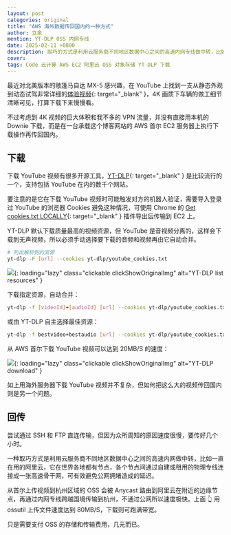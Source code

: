 ```yaml
---
layout: post
categories: original
title: "AWS 海外数据传回国内的一种方式"
author: 立泉
mention: YT-DLP OSS 内网专线
date: 2025-02-11 +0800
description: 取巧的方式是利用云服务商不同地区数据中心之间的高速内网专线做中转，比如阿里云在世界各地都有边缘节点。从首尔上传视频到杭州区域的 OSS，会连接到附近的边缘节点通过内网跨越国境传输到杭州，不是通过拥堵的公网所以速度极快。
cover: 
tags: Code 云计算 AWS EC2 阿里云 OSS 对象存储 YT-DLP 下载
---
```


最近对北美版本的敞篷马自达 MX-5 感兴趣，在 YouTube 上找到一支从静态外观到动态试驾非常详细的[体验视频](https://www.youtube.com/watch?v=2rR_SK7yjhk){: target="_blank" }，4K 画质下车辆的做工细节清晰可见，打算下载下来慢慢看。

不过考虑到 4K 视频的巨大体积和我不多的 VPN 流量，并没有直接用本机的 Downie 下载，而是在一台承载这个博客网站的 AWS 首尔 EC2 服务器上执行下载操作再传回国内。

## 下载

下载 YouTube 视频有很多开源工具，[YT-DLP](https://github.com/yt-dlp/yt-dlp){: target="_blank" } 是比较流行的一个，支持包括 YouTube 在内的数千个网站。

要注意的是它在下载 YouTube 视频时可能触发对方的机器人验证，需要导入登录过 YouTube 的浏览器 Cookies 避免这种情况，可使用 Chrome 的 [Get cookies.txt LOCALLY](https://chromewebstore.google.com/detail/get-cookiestxt-locally/cclelndahbckbenkjhflpdbgdldlbecc){: target="_blank" } 插件导出后传输到 EC2 上。

YT-DLP 默认下载质量最高的视频资源，但 YouTube 是音视频分离的，这样会下载到无声视频，所以必须手动选择要下载的音频和视频再由它自动合并。

```sh
# 列出解析到的资源
yt-dlp -F [url] --cookies yt-dlp/youtube_cookies.txt
```

![](https://apqx.oss-cn-hangzhou.aliyuncs.com/blog/original/20250211/yt_dlp_01_thumb.webp){: loading="lazy" class="clickable clickShowOriginalImg" alt="YT-DLP list resources" }

下载指定资源，自动合并：

```sh
yt-dlp -f [videoId]+[audioId] [url] --cookies yt-dlp/youtube_cookies.txt
```

或由 YT-DLP 自主选择最佳资源：

```sh
yt-dlp -f bestvideo+bestaudio [url] --cookies yt-dlp/youtube_cookies.txt
```

从 AWS 首尔下载 YouTube 视频可以达到 20MB/S 的速度：

![](https://apqx.oss-cn-hangzhou.aliyuncs.com/blog/original/20250211/yt_dlp_02_thumb.webp){: loading="lazy" class="clickable clickShowOriginalImg" alt="YT-DLP download" }

如上用海外服务器下载 YouTube 视频并不复杂，但如何把这么大的视频传回国内则是另一个问题。

## 回传

尝试通过 SSH 和 FTP 直连传输，但因为众所周知的原因速度很慢，要传好几个小时。

一种取巧方式是利用云服务商不同地区数据中心之间的高速内网做中转，比如一直在用的阿里云，它在世界各地都有节点，各个节点间通过自建或租用的物理专线连接成一张高速骨干网，可有效避免公网拥堵造成的延迟。

从首尔上传视频到杭州区域的 OSS 会被 Anycast 路由到阿里云在附近的边缘节点，再通过内网专线跨越国境传输到杭州，不通过公网所以速度极快。上面 👆 用 ossutil 上传文件速度达到 80MB/S，下载则可跑满带宽。

只是需要支付 OSS 的存储和传输费用，几元而已。

